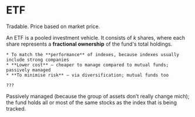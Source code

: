 # ETF

Tradable. Price based on market price.

An ETF is a pooled investment vehicle. It consists of _k_ shares, where each share represents a **fractional ownership** of the fund's total holdings.

~~~admonish info title="Why are ETFs created in the first place?"
* To match the **performance** of indexes, because indexes usually include strong companies
* **Lower cost** — cheaper to manage compared to mutual funds; passively managed
* **To minimise risk** — via diversification; mutual funds too
~~~

~~~admonish question title="How is this different from doing it yourself?"
???
~~~

Passively managed (because the group of assets don’t really change mich); the fund holds all or most of the same stocks as the index that is being tracked.
